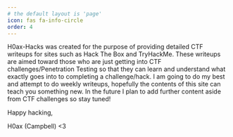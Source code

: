 ```yaml
---
# the default layout is 'page'
icon: fas fa-info-circle
order: 4
---
```


<!-- > Add Markdown syntax content to file `_tabs/about.md`{: .filepath } and it will show up on this page.
{: .prompt-tip } -->

H0ax-Hacks was created for the purpose of providing detailed CTF writeups for sites such as Hack The Box and TryHackMe. These writeups are aimed toward those who are just getting into CTF challenges/Penetration Testing so that they can learn and understand what exactly goes into to completing a challenge/hack. I am going to do my best and attempt to do weekly writeups, hopefully the contents of this site can teach you something new. In the future I plan to add further content aside from CTF challenges so stay tuned!

Happy hacking,

H0ax (Campbell) <3